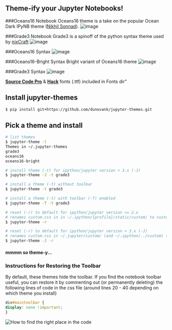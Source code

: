 ## Theme-ify your Jupyter Notebooks!

###Oceans16 Notebook
Oceans16 theme is a take on the popular Ocean Dark IPyNB theme ([Nikhil Sonnad](https://github.com/nsonnad/base16-ipython-notebook)).
![image](https://github.com/dunovank/jupyter-themes/blob/master/Screens/oceans16_nb.png?raw=true)

###Grade3 Notebook
Grade3 is a spinoff of the python syntax theme used by [nixCraft](http://www.cyberciti.biz/faq/python-sleep-command-syntax-example/)
![image](https://github.com/dunovank/jupyter-themes/blob/master/Screens/grade3_nb.png?raw=true)

###Oceans16 Syntax
![image](https://github.com/dunovank/jupyter-themes/blob/master/Screens/oceans16.png?raw=true)

###Oceans16-Bright Syntax
Bright variant of Oceans16 theme
![image](https://github.com/dunovank/jupyter-themes/blob/master/Screens/oceans-16-bright.png?raw=true)

###Grade3 Syntax
![image](https://github.com/dunovank/jupyter-themes/blob/master/Screens/grade3.png?raw=true)

[__Source Code Pro__](https://github.com/adobe/Source-Code-Pro) &  [__Hack__](https://github.com/chrissimpkins/Hack) fonts (.ttf) included in Fonts dir"


## Install jupyter-themes

```sh
$ pip install git+https://github.com/dunovank/jupyter-themes.git
```

## Pick a theme and install

```sh
# list themes
$ jupyter-theme -l
Themes in ~/.jupyter-themes
grade3
oceans16
oceans16-bright

# install theme (-t) for ipython/jupyter version > 3.x (-J)
$ jupyter-theme -J -t grade3

# install a theme (-t) without toolbar
$ jupyter-theme -t grade3

# install a theme (-t) with toolbar (-T) enabled
$ jupyter-theme -T -t grade3

# reset (-r) to default for ipython/jupyter version <= 2.x
# renames custom.css in in ~/.ipython/{profile}/static/custom/ to custom_old.css
$ jupyter-theme -r

# reset (-r) to default for ipython/jupyter version > 3.x (-J)
# renames custom.css in ~/.jupyter/custom/ (and ~/.ipython/../custom) to custom_old.css
$ jupyter-theme -J -r
```
#### mmmm so theme-y...

### Instructions for Restoring the Toolbar

By default, these themes hide the toolbar. If you find the notebook toolbar useful, you can restore it by commenting out (or permanently deleting) the following lines of code in the css file (around lines 20 - 40 depending on which theme you install)

```css
div#maintoolbar {
display: none !important;
}
```

![How to find the right place in the code](https://dl.dropboxusercontent.com/u/9420368/scr/maintoolbar.png)
